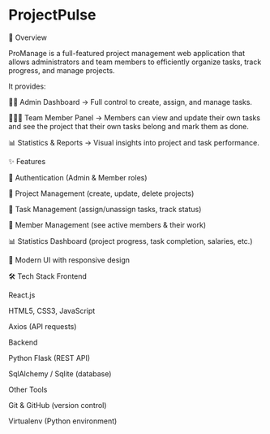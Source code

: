 # ProjectPulse

📌 Overview

ProManage is a full-featured project management web application that allows administrators and team members to efficiently organize tasks, track progress, and manage projects.

It provides:

👨‍💼 Admin Dashboard → Full control to create, assign, and manage tasks.

👨‍👩‍👦 Team Member Panel → Members can view and update their own tasks and see the project that their own tasks belong and mark them as done.

📊 Statistics & Reports → Visual insights into project and task performance.


✨ Features

🔑 Authentication (Admin & Member roles)

📂 Project Management (create, update, delete projects)

📝 Task Management (assign/unassign tasks, track status)

👥 Member Management (see active members & their work)

📊 Statistics Dashboard (project progress, task completion, salaries, etc.)

🌙 Modern UI with responsive design


🛠️ Tech Stack
Frontend

React.js

HTML5, CSS3, JavaScript

Axios (API requests)

Backend

Python Flask (REST API)

SqlAlchemy / Sqlite (database)

Other Tools

Git & GitHub (version control)

Virtualenv (Python environment)
